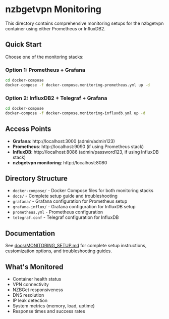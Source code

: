 # nzbgetvpn Monitoring

This directory contains comprehensive monitoring setups for the nzbgetvpn container using either Prometheus or InfluxDB2.

## Quick Start

Choose one of the monitoring stacks:

### Option 1: Prometheus + Grafana
```bash
cd docker-compose
docker-compose -f docker-compose.monitoring-prometheus.yml up -d
```

### Option 2: InfluxDB2 + Telegraf + Grafana
```bash
cd docker-compose
docker-compose -f docker-compose.monitoring-influxdb.yml up -d
```

## Access Points

- **Grafana**: http://localhost:3000 (admin/admin123)
- **Prometheus**: http://localhost:9090 (if using Prometheus stack)
- **InfluxDB**: http://localhost:8086 (admin/password123, if using InfluxDB stack)
- **nzbgetvpn monitoring**: http://localhost:8080

## Directory Structure

- `docker-compose/` - Docker Compose files for both monitoring stacks
- `docs/` - Complete setup guide and troubleshooting
- `grafana/` - Grafana configuration for Prometheus setup
- `grafana-influx/` - Grafana configuration for InfluxDB setup
- `prometheus.yml` - Prometheus configuration
- `telegraf.conf` - Telegraf configuration for InfluxDB

## Documentation

See [docs/MONITORING_SETUP.md](docs/MONITORING_SETUP.md) for complete setup instructions, customization options, and troubleshooting guides.

## What's Monitored

- Container health status
- VPN connectivity
- NZBGet responsiveness
- DNS resolution
- IP leak detection
- System metrics (memory, load, uptime)
- Response times and success rates 